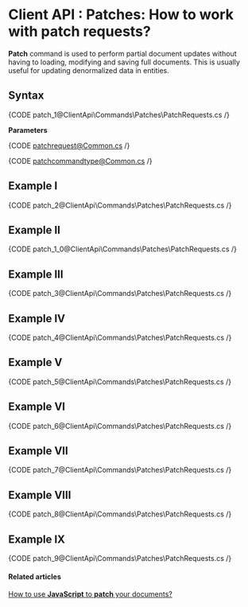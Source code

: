 # Client API : Patches: How to work with patch requests?

**Patch** command is used to perform partial document updates without having to loading, modifying and saving full documents. This is usually useful for updating denormalized data in entities.

## Syntax

{CODE patch_1@ClientApi\Commands\Patches\PatchRequests.cs /}

**Parameters**

{CODE patchrequest@Common.cs /}

{CODE patchcommandtype@Common.cs /}

## Example I

{CODE patch_2@ClientApi\Commands\Patches\PatchRequests.cs /}

## Example II

{CODE patch_1_0@ClientApi\Commands\Patches\PatchRequests.cs /}

## Example III

{CODE patch_3@ClientApi\Commands\Patches\PatchRequests.cs /}

## Example IV

{CODE patch_4@ClientApi\Commands\Patches\PatchRequests.cs /}

## Example V

{CODE patch_5@ClientApi\Commands\Patches\PatchRequests.cs /}

## Example VI

{CODE patch_6@ClientApi\Commands\Patches\PatchRequests.cs /}

## Example VII

{CODE patch_7@ClientApi\Commands\Patches\PatchRequests.cs /}

## Example VIII

{CODE patch_8@ClientApi\Commands\Patches\PatchRequests.cs /}

## Example IX

{CODE patch_9@ClientApi\Commands\Patches\PatchRequests.cs /}

#### Related articles

[How to use **JavaScript** to **patch** your documents?](../../../client-api/commands/patches/how-to-use-javascript-to-patch-your-documents)  